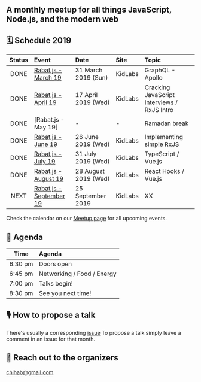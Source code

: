 ## A monthly meetup for all things JavaScript, Node.js, and the modern web

## 🗓 Schedule 2019

 Status | Event   | Date                         | Site  | Topic |
:------:|:--------|:-----------------------------|:-------|:--------|
 DONE | [Rabat.js - March 19](https://www.meetup.com/Rabat-js/events/259956772/) | 31 March 2019 (Sun)  | KidLabs | GraphQL - Apollo
 DONE | [Rabat.js - April 19](https://www.meetup.com/Rabat-js/events/260532405/) | 17 April 2019 (Wed)  | KidLabs | Cracking JavaScript Interviews / RxJS Intro
 DONE | [Rabat.js - May 19] | -  |  -  | Ramadan break
 DONE | [Rabat.js - June 19](https://www.meetup.com/Rabat-js/events/262359710/) | 26 June 2019 (Wed)  | KidLabs | Implementing simple RxJS
 DONE | [Rabat.js - July 19](https://www.meetup.com/Rabat-js/events/263118691/) | 31 July 2019 (Wed)  | KidLabs | TypeScript / Vue.js
 DONE | [Rabat.js - August 19](https://www.meetup.com/Rabat-js/events/263701946/) | 28 August 2019 (Wed) | KidLabs | React Hooks / Vue.js
 NEXT | [Rabat.js - September 19](https://www.meetup.com/Rabat-js/events/264875735/) | 25 September 2019 | KidLabs | XX
 
Check the calendar on our [Meetup page](https://www.meetup.com/Rabat-JS/events/) for all upcoming events.

## 📅 Agenda

Time   | Agenda
------ | :-----
6:30 pm | Doors open
6:45 pm | Networking / Food / Energy
7:00 pm | Talks begin!
8:30 pm | See you next time!


## 🎙 How to propose a talk

There's usually a corresponding [issue](https://github.com/rabatjs/meetups/issues)
To propose a talk simply leave a comment in an issue for that month.


## 💬 Reach out to the organizers
chihab@gmail.com

